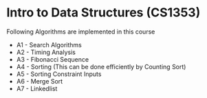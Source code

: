 # Intro to Data Structures (CS1353)  
Following Algorithms are implemented in this course  
- A1 - Search Algorithms
- A2 - Timing Analysis
- A3 - Fibonacci Sequence
- A4 - Sorting (This can be done efficiently by Counting Sort)
- A5 - Sorting Constraint Inputs
- A6 - Merge Sort
- A7 - Linkedlist